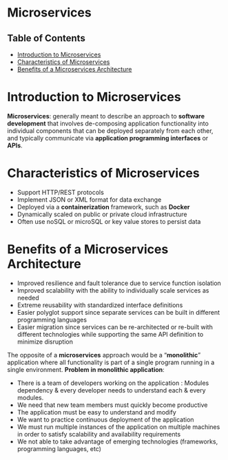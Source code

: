 #  Microservices
## Table of Contents
- [Introduction to Microservices](#Introduction-to-Microservices)
- [Characteristics of Microservices](#Characteristics-of-Microservices)
- [Benefits of a Microservices Architecture](#Benefits-of-a-Microservices-Architecture)

# Introduction to Microservices
__Microservices__: generally meant to describe an approach to __software development__ that involves de-composing application functionality into individual components that can be deployed separately from each other, and typically communicate via __application programming interfaces__ or __APIs__. 

# Characteristics of Microservices
- Support HTTP/REST protocols
- Implement JSON or XML format for data exchange
- Deployed via a __containerization__ framework, such as __Docker__
- Dynamically scaled on public or private cloud infrastructure
- Often use noSQL or microSQL or key value stores to persist data

# Benefits of a Microservices Architecture
- Improved resilience and fault tolerance due to service function isolation
- Improved scalability with the ability to individually scale services as needed
- Extreme reusability with standardized interface definitions
- Easier polyglot support since separate services can be built in different programming languages
- Easier migration since services can be re-architected or re-built with different technologies while supporting the same API definition to minimize disruption

The opposite of a __microservices__ approach would be a “__monolithic__” application where all functionality is part of a single program running in a single environment. __Problem in monolithic application__:
- There is a team of developers working on the application : Modules dependency & every developer needs to understand each & every modules.
- We need that new team members must quickly become productive
- The application must be easy to understand and modify
- We want to practice continuous deployment of the application
- We must run multiple instances of the application on multiple machines in order to satisfy scalability and availability requirements
- We not able to take advantage of emerging technologies (frameworks, programming languages, etc)

